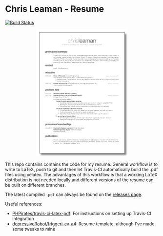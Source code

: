 # Chris Leaman - Resume

[![Build Status](https://travis-ci.com/chrisleaman/cv.svg?branch=master)](https://travis-ci.com/chrisleaman/cv)

<p align="center">
  <a href="https://github.com/chrisleaman/cv/releases/download/untagged-fefa30c938b113622f50/cv.pdf">
  <img src="images/cv_thumbnail.png"
       alt="CV thumbnail" width="300"/>
  </a>
</p>

This repo contains contains the code for my resume. General workflow is to write to LaTeX, push to git and then let Travis-CI automatically build the .pdf files using xelatex. The advantages of this workflow is that a working LaTeX distribution is not needed locally and different versions of the resume can be built on different branches.

The latest compiled `.pdf` can always be found on the [releases page](https://github.com/chrisleaman/cv/releases).

Useful references:
  - [PHPirates/travis-ci-latex-pdf](https://github.com/PHPirates/travis-ci-latex-pdf#deploy): For instructions on setting up Travis-CI integration
  - [depressiveRobot/friggeri-cv-a4](https://github.com/depressiveRobot/friggeri-cv-a4): Resume template, although I've made some tweaks to mine
